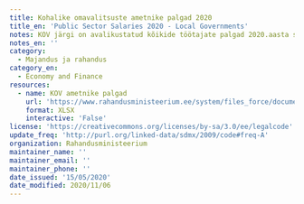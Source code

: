```yaml
---
title: Kohalike omavalitsuste ametnike palgad 2020
title_en: 'Public Sector Salaries 2020 - Local Governments'
notes: KOV järgi on avalikustatud kõikide töötajate palgad 2020.aasta seisu kohaselt.
notes_en: ''
category: 
  - Majandus ja rahandus
category_en: 
  - Economy and Finance
resources:
  - name: KOV ametnike palgad
    url: 'https://www.rahandusministeerium.ee/system/files_force/document_files/kov_-_pohipalgad_01.04.2020.xlsx?download=1'
    format: XLSX
    interactive: 'False'
license: 'https://creativecommons.org/licenses/by-sa/3.0/ee/legalcode'
update_freq: 'http://purl.org/linked-data/sdmx/2009/code#freq-A'
organization: Rahandusministeerium
maintainer_name: ''
maintainer_email: ''
maintainer_phone: ''
date_issued: '15/05/2020'
date_modified: 2020/11/06
---
```

